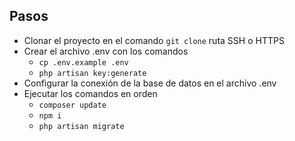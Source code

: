 ## Pasos
<ul>
  <li>Clonar el proyecto en el comando <code>git clone</code> ruta SSH o HTTPS</li>
  <li>Crear el archivo .env con los comandos
    <ul>
      <li><code>cp .env.example .env</code></li>
      <li><code>php artisan key:generate</code></li>
    </ul>
  </li>  
  <li>Configurar la conexión de la base de datos en el archivo .env</li>
  <li>Ejecutar los comandos en orden
    <ul>
      <li><code>composer update</code></li>
      <li><code>npm i</code></li>
      <li><code>php artisan migrate</code></li>
    </ul>
  </li>
</ul>
